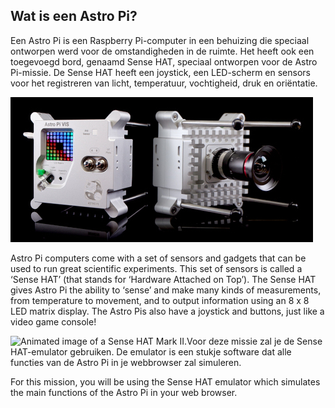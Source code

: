 ## Wat is een Astro Pi?

Een Astro Pi is een Raspberry Pi-computer in een behuizing die speciaal ontworpen werd voor de omstandigheden in de ruimte. Het heeft ook een toegevoegd bord, genaamd Sense HAT, speciaal ontworpen voor de Astro Pi-missie. De Sense HAT heeft een joystick, een LED-scherm en sensors voor het registreren van licht, temperatuur, vochtigheid, druk en oriëntatie.

![Animated image of a Sense HAT being attached to the top of a Raspberry Pi computer.](images/astro_pi_casing.jpeg)

Astro Pi computers come with a set of sensors and gadgets that can be used to run great scientific experiments. This set of sensors is called a ‘Sense HAT’ (that stands for ‘Hardware Attached on Top’). The Sense HAT gives Astro Pi the ability to ‘sense’ and make many kinds of measurements, from temperature to movement, and to output information using an 8 x 8 LED matrix display. The Astro Pis also have a joystick and buttons, just like a video game console!

![Animated image of a Sense HAT Mark II.](images/AP_spin.gif)Voor deze missie zal je de Sense HAT-emulator gebruiken. De emulator is een stukje software dat alle functies van de Astro Pi in je webbrowser zal simuleren.

For this mission, you will be using the Sense HAT emulator which simulates the main functions of the Astro Pi in your web browser.




